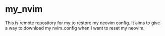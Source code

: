 # my_nvim
This is remote repository for my to restore my neovim config. It aims to give a way to download my nvim_config when I want to reset my neovim.
